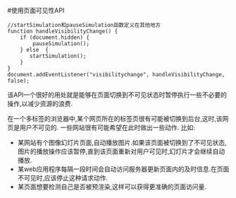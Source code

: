 #使用页面可见性API

    //startSimulation和pauseSimulation函数定义在其他地方
    function handleVisibilityChange() {
        if (document.hidden) {
            pauseSimulation();
        } else  {
           startSimulation();
        }
    }
    document.addEventListener("visibilitychange", handleVisibilityChange, false);

该API一个很好的用处就是能够在页面切换到不可见状态时暂停执行一些不必要的操作,以减少资源的浪费.

在一个多标签的浏览器中,某个网页所在的标签页很有可能被切换到后台,这时,该网页是用户不可见的. 一些网站很有可能希望在此时做出一些动作. 比如:

- 某网站有个图像幻灯片页面,自动播放图片.如果该页面被切换到了不可见状态,图片的播放操作应该暂停,直到该页面重新对用户可见时,幻灯片才会继续自动播放.
- 某web应用程序每隔一段时间会自动访问服务器更新页面内的及时信息.在页面不可见时,应该停止这种请求动作.
- 某页面想要检测自己是否被预渲染,这样可以获得更准确的页面访问量.